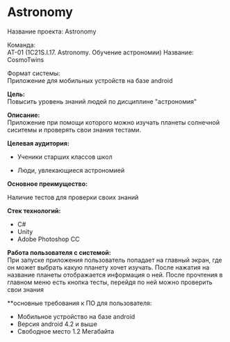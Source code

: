# Astronomy
Название проекта: Astronomy

Команда:<br/>
АТ-01 (1С21S.I.17. Astronomy. Обучение астрономии) Название: CosmoTwins

Формат системы:<br/>
Приложение для мобильных устройств на базе android

**Цель:**<br/>
Повысить уровень знаний людей по дисциплине "астрономия"

**Описание:** <br/>
Приложение при помощи которого можно изучать планеты солнечной сиситемы и проверять свои знания тестами.

**Целевая аудитория:**<br/>

- Ученики старших классов школ

- Люди, увлекающиеся астрономией

**Основное преимущество:**<br/>

Наличие тестов для проверки своих знаний

**Стек технологий:** <br/>

- C#
- Unity
- Adobe Photoshop CC

 
**Работа пользователя с системой:**<br/>
При запуске приложения пользователь попадает на главный экран, где он может выбрать какую планету хочет изучать. После нажатия на название планеты отображается информация о ней. После прочтения в главном меню есть кнопка тесты, перейдя по ней можно проверить свои знания

**основные требования к ПО для пользователя:
- Мобильное устройство на базе android
- Версия android 4.2 и выше
- Свободное место 1.2 Мегабайта
